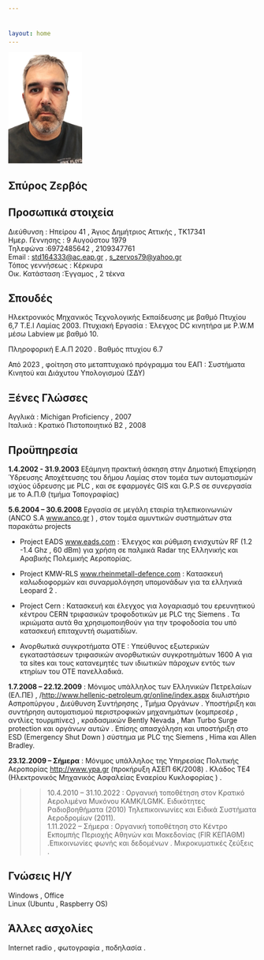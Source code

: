 ```yaml
---


layout: home
---
```



<img src="/CVpic.jpg" alt="Η φωτογραφία μου" width="150" height="225">

## Σπύρος Ζερβός 
 
## Προσωπικά στοιχεία 

Διεύθυνση : Ηπείρου 41 , Άγιος Δημήτριος Αττικής ,  ΤΚ17341  
Ημερ. Γέννησης  : 9 Αυγούστου 1979  
Τηλεφώνα :6972485642 , 2109347761  
Email : std164333@ac.eap.gr   ,  s_zervos79@yahoo.gr  
Τόπος γεννήσεως : Κέρκυρα  
Οικ.  Κατάσταση :Έγγαμος , 2 τέκνα   


## Σπουδές

Ηλεκτρονικός Μηχανικός Τεχνολογικής Εκπαίδευσης με βαθμό   Πτυχίου  6,7   T.E.I Λαμίας  2003. Πτυχιακή Εργασία : Έλεγχος DC κινητήρα με P.W.M μέσω Labview με βαθμό 10.  

Πληροφορική  Ε.Α.Π  2020 .  Βαθμός πτυχίου 6.7   

Από 2023 , φοίτηση στο μεταπτυχιακό πρόγραμμα του ΕΑΠ  : Συστήματα Κινητού και Διάχυτου Υπολογισμού (ΣΔΥ)   


## Ξένες Γλώσσες

Αγγλικά : Michigan Proficiency , 2007   
Ιταλικά  :  Κρατικό Πιστοποιητικό Β2  , 2008  


## Προϋπηρεσία

__1.4.2002 - 31.9.2003__    Εξάμηνη πρακτική άσκηση στην Δημοτική Επιχείρηση Ύδρευσης Αποχέτευσης του δήμου Λαμίας στον τομέα των αυτοματισμών ισχύος ύδρευσης με PLC , και σε εφαρμογές GIS  και G.P.S σε συνεργασία με το Α.Π.Θ (τμήμα Τοπογραφίας)  
  
__5.6.2004 – 30.6.2008__  Εργασία  σε μεγάλη εταιρία τηλεπικοινωνιών (ANCO S.A  www.anco.gr )  , στον τομέα αμυντικών συστημάτων στα παρακάτω projects  

- Project EADS  www.eads.com  : Έλεγχος και ρύθμιση ενισχυτών RF (1.2 -1.4 	Ghz , 60 dBm)   για χρήση σε παλμικά  Radar  της Ελληνικής και  Αραβικής  Πολεμικής Αεροπορίας.  

- Project KMW-RLS www.rheinmetall-defence.com  : Κατασκευή  καλωδιοφορμών και συναρμολόγηση υπομονάδων για τα ελληνικά Leopard 2 .  

- Project Cern : Κατασκευή  και έλεγχος για λογαριασμό του  ερευνητικού κέντρου CERN τριφασικών τροφοδοτικών  με  PLC της Siemens . Τα ικριώματα αυτά θα χρησιμοποιηθούν για την τροφοδοσία του υπό κατασκευή επιταχυντή σωματιδίων.  

- Ανορθωτικά συγκροτήματα  ΟΤΕ  :   Υπεύθυνος εξωτερικών εγκαταστάσεων τριφασικών ανορθωτικών συγκροτημάτων 1600 Α για τα sites και τους κατανεμητές των ιδιωτικών πάροχων  εντός των κτηρίων του ΟΤΕ πανελλαδικά.  

__1.7.2008 – 22.12.2009__  : Μόνιμος υπάλληλος  των Ελληνικών Πετρελαίων (ΕΛ.ΠΕ)  , /http://www.hellenic-petroleum.gr/online/index.aspx διυλιστήριο Ασπροπύργου , Διεύθυνση Συντήρησης , Τμήμα Οργάνων  .  Υποστήριξη και συντήρηση αυτοματισμού περιστροφικών μηχανημάτων (κομπρεσέρ , αντλίες τουρμπίνες) , κραδασμικών Bently Nevada , Man Turbo Surge protection και οργάνων αυτών . Επίσης απασχόληση και υποστήριξη στο ESD (Emergency Shut Down ) σύστημα με PLC της Siemens , Hima και Allen Bradley.  

__23.12.2009 – Σήμερα__  : Μόνιμος υπάλληλος  της Υπηρεσίας Πολιτικής Αεροπορίας http://www.ypa.gr  (προκήρυξη ΑΣΕΠ 6Κ/2008) . Κλάδος ΤΕ4 (Ηλεκτρονικός Μηχανικός Ασφαλείας Εναερίου Κυκλοφορίας ) .   
>>10.4.2010 – 31.10.2022 : Οργανική τοποθέτηση στον Κρατικό Αερολιμένα Μυκόνου ΚΑΜΚ/LGMK.  Ειδικότητες  Ραδιοβοηθήματα (2010)  Τηλεπικοινωνίες και Ειδικά Συστήματα Αεροδρομίων (2011).  
1.11.2022 – Σήμερα  : Οργανική τοποθέτηση στο Κέντρο Εκπομπής  Περιοχής Αθηνών και Μακεδονίας (FIR ΚΕΠΑΘΜ) .Επικοινωνίες φωνής και δεδομένων .  Μικροκυματικές ζεύξεις .  


## Γνώσεις Η/Υ  

Windows  , Office  
Linux (Ubuntu , Raspberry OS)   
                   
## Άλλες ασχολίες 

Internet radio , φωτογραφία , ποδηλασία .  
